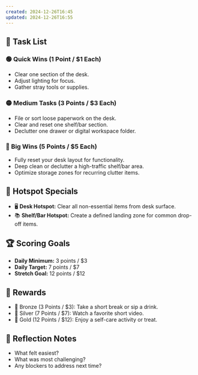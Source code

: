 ```yaml
---
created: 2024-12-26T16:45
updated: 2024-12-26T16:55
---
```


## 📝 Task List

### 🟢 Quick Wins (1 Point / $1 Each)
- Clear one section of the desk.  
- Adjust lighting for focus.  
- Gather stray tools or supplies.  

### 🟡 Medium Tasks (3 Points / $3 Each)
- File or sort loose paperwork on the desk.  
- Clear and reset one shelf/bar section.  
- Declutter one drawer or digital workspace folder.  

### 🔴 Big Wins (5 Points / $5 Each)
- Fully reset your desk layout for functionality.  
- Deep clean or declutter a high-traffic shelf/bar area.  
- Optimize storage zones for recurring clutter items.  

## 🎯 **Hotspot Specials**
- 🖥️ **Desk Hotspot:** Clear all non-essential items from desk surface.  
- 📚 **Shelf/Bar Hotspot:** Create a defined landing zone for common drop-off items.  

## 🏆 Scoring Goals
- **Daily Minimum:** 3 points / $3  
- **Daily Target:** 7 points / $7  
- **Stretch Goal:** 12 points / $12  

## 🎁 Rewards
- 🥉 Bronze (3 Points / $3): Take a short break or sip a drink.  
- 🥈 Silver (7 Points / $7): Watch a favorite short video.  
- 🥇 Gold (12 Points / $12): Enjoy a self-care activity or treat.  

## 🔄 Reflection Notes
- What felt easiest?  
- What was most challenging?  
- Any blockers to address next time?  
